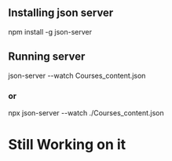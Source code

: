 ## Installing json server
npm install -g json-server
## Running server
json-server --watch Courses_content.json
### or
npx json-server --watch ./Courses_content.json

# Still Working on it
